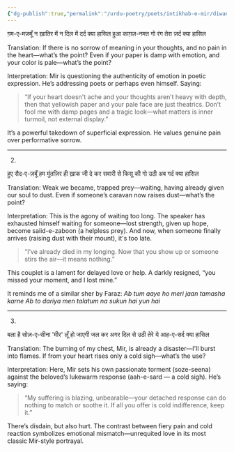 ```yaml
---
{"dg-publish":true,"permalink":"/urdu-poetry/poets/intikhab-e-mir/diwan-01/kya-hasil/"}
---
```





ग़म-ए-मज़मूँ न ख़ातिर में न दिल में दर्द क्या हासिल
हुआ काग़ज़-नमत गो रंग तेरा ज़र्द क्या हासिल

Translation:
If there is no sorrow of meaning in your thoughts, and no pain in the heart—what’s the point?
Even if your paper is damp with emotion, and your color is pale—what’s the point?

Interpretation:
Mir is questioning the authenticity of emotion in poetic expression. He’s addressing poets or perhaps even himself. Saying:

> “If your heart doesn't ache and your thoughts aren’t heavy with depth, then that yellowish paper and your pale face are just theatrics. Don’t fool me with damp pages and a tragic look—what matters is inner turmoil, not external display.”



It’s a powerful takedown of superficial expression. He values genuine pain over performative sorrow.


---

2.

हुए सैद-ए-ज़बूँ हम मुंतज़िर ही ख़ाक जी दे कर
सवारी से किसू की गो उठी अब गर्द क्या हासिल

Translation:
Weak we became, trapped prey—waiting, having already given our soul to dust.
Even if someone’s caravan now raises dust—what’s the point?

Interpretation:
This is the agony of waiting too long. The speaker has exhausted himself waiting for someone—lost strength, given up hope, become saiid-e-zaboon (a helpless prey). And now, when someone finally arrives (raising dust with their mount), it's too late.

> “I’ve already died in my longing. Now that you show up or someone stirs the air—it means nothing.”



This couplet is a lament for delayed love or help. A darkly resigned, “you missed your moment, and I lost mine.”

It reminds me of a similar sher by Faraz:
	*Ab tum aaye ho meri jaan tamasha karne* 
	*Ab to dariya men talatum na sukun hai yun hai*


---

3.

बला है सोज़-ए-सीना 'मीर' लूँ हो जाएगी जल कर
अगर दिल से उठी तेरे ये आह-ए-सर्द क्या हासिल

Translation:
The burning of my chest, Mir, is already a disaster—I'll burst into flames.
If from your heart rises only a cold sigh—what’s the use?

Interpretation:
Here, Mir sets his own passionate torment (soze-seena) against the beloved’s lukewarm response (aah-e-sard — a cold sigh).
He’s saying:

> “My suffering is blazing, unbearable—your detached response can do nothing to match or soothe it. If all you offer is cold indifference, keep it.”



There’s disdain, but also hurt. The contrast between fiery pain and cold reaction symbolizes emotional mismatch—unrequited love in its most classic Mir-style portrayal.


